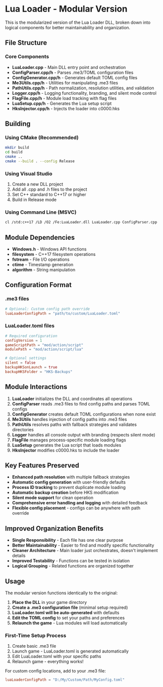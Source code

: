 # Lua Loader - Modular Version

This is the modularized version of the Lua Loader DLL, broken down into logical components for better maintainability and organization.

## File Structure

### Core Components
- **LuaLoader.cpp** - Main DLL entry point and orchestration
- **ConfigParser.cpp/h** - Parses .me3/TOML configuration files
- **ConfigGenerator.cpp/h** - Generates default TOML config files
- **Me3Utils.cpp/h** - Utilities for manipulating .me3 files
- **PathUtils.cpp/h** - Path normalization, resolution utilities, and validation
- **Logger.cpp/h** - Logging functionality, branding, and silent mode control
- **FlagFile.cpp/h** - Module load tracking with flag files
- **LuaSetup.cpp/h** - Generates the Lua setup script
- **HksInjector.cpp/h** - Injects the loader into c0000.hks

## Building

### Using CMake (Recommended)
```bash
mkdir build
cd build
cmake ..
cmake --build . --config Release
```

### Using Visual Studio
1. Create a new DLL project
2. Add all .cpp and .h files to the project
3. Set C++ standard to C++17 or higher
4. Build in Release mode

### Using Command Line (MSVC)
```bash
cl /std:c++17 /LD /O2 /Fe:LuaLoader.dll LuaLoader.cpp ConfigParser.cpp ConfigGenerator.cpp Me3Utils.cpp FlagFile.cpp HksInjector.cpp Logger.cpp LuaSetup.cpp PathUtils.cpp kernel32.lib
```

## Module Dependencies
- **Windows.h** - Windows API functions
- **filesystem** - C++17 filesystem operations
- **fstream** - File I/O operations
- **ctime** - Timestamp generation
- **algorithm** - String manipulation

## Configuration Format

### .me3 files
```toml
# Optional: Custom config path override
luaLoaderConfigPath = "path/to/custom/LuaLoader.toml"
```

### LuaLoader.toml files
```toml
# Required configuration
configVersion = 1
gameScriptPath = "mod/action/script"
modulePath = "mod/action/script/lua"

# Optional settings
silent = false
backupHKSonLaunch = true
backupHKSFolder = "HKS-Backups"
```

## Module Interactions

1. **LuaLoader** initializes the DLL and coordinates all operations
2. **ConfigParser** reads .me3 files to find config paths and parses TOML configs
3. **ConfigGenerator** creates default TOML configurations when none exist
4. **Me3Utils** handles injection of config paths into .me3 files
5. **PathUtils** resolves paths with fallback strategies and validates directories
6. **Logger** handles all console output with branding (respects silent mode)
7. **FlagFile** manages process-specific module loading flags
8. **LuaSetup** generates the Lua script that loads modules
9. **HksInjector** modifies c0000.hks to include the loader

## Key Features Preserved

- **Enhanced path resolution** with multiple fallback strategies
- **Automatic config generation** with user-friendly defaults
- **Process ID tracking** to prevent duplicate module loading
- **Automatic backup creation** before HKS modification
- **Silent mode support** for clean operation
- **Comprehensive error handling and logging** with detailed feedback
- **Flexible config placement** - configs can be anywhere with path override

## Improved Organization Benefits

- **Single Responsibility** - Each file has one clear purpose
- **Better Maintainability** - Easier to find and modify specific functionality
- **Cleaner Architecture** - Main loader just orchestrates, doesn't implement details
- **Improved Testability** - Functions can be tested in isolation
- **Logical Grouping** - Related functions are organized together

## Usage

The modular version functions identically to the original:

1. **Place the DLL** in your game directory
2. **Create a .me3 configuration file** (minimal setup required)
3. **LuaLoader.toml will be auto-generated** with defaults
4. **Edit the TOML config** to set your paths and preferences  
5. **Relaunch the game** - Lua modules will load automatically

### First-Time Setup Process

1. Create basic .me3 file
2. Launch game - LuaLoader.toml is generated automatically  
3. Edit LuaLoader.toml with your specific paths
4. Relaunch game - everything works!

For custom config locations, add to your .me3 file:
```toml
luaLoaderConfigPath = "D:/My/Custom/Path/MyConfig.toml"
```
